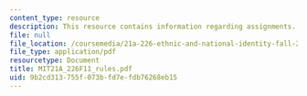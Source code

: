 ```yaml
---
content_type: resource
description: This resource contains information regarding assignments.
file: null
file_location: /coursemedia/21a-226-ethnic-and-national-identity-fall-2011/9b2cd313755f073bfd7efdb76268eb15_MIT21A_226F11_rules.pdf
file_type: application/pdf
resourcetype: Document
title: MIT21A_226F11_rules.pdf
uid: 9b2cd313-755f-073b-fd7e-fdb76268eb15
---
```

